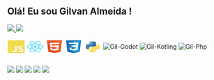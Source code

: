## Olá! Eu sou Gilvan Almeida !



<div >
  <a href="https://github.com/gilvan12-creator">
    <img height="150em" src="https://github-readme-stats.vercel.app/api?username=gilvan12-creator&count_private=true&include_all_commits=true&show_icons=true&theme=tokyonight&hide_border=false&show_owner=true"/>
    <img height="150em" src="https://github-readme-stats.vercel.app/api/top-langs/?username=gilvan12-creator&theme=tokyonight&hide_border=false&&layout=compact"/>
  </a>
</div>
  
  
  <div style="display: inline_block"><br>
    <img align="center" alt="Gil-Js" height="30" width="40" src="https://raw.githubusercontent.com/devicons/devicon/master/icons/javascript/javascript-plain.svg">
    <img align="center" alt="Gil-React" height="30" width="40" src="https://raw.githubusercontent.com/devicons/devicon/master/icons/react/react-original.svg">
    <img align="center" alt="Gila-HTML" height="30" width="40" src="https://raw.githubusercontent.com/devicons/devicon/master/icons/html5/html5-original.svg">
    <img align="center" alt="Gil-CSS" height="30" width="40" src="https://raw.githubusercontent.com/devicons/devicon/master/icons/css3/css3-original.svg">
    <img align="center" alt="Gil-Python" height="30" width="40" src="https://raw.githubusercontent.com/devicons/devicon/master/icons/python/python-original.svg">
    <img align="center" alt="Gil-Godot" height="30" width="40" src="https://cdn.jsdelivr.net/gh/devicons/devicon/icons/godot/godot-original.svg" /> 
    <img align="center" alt="Gil-Kotling" height="30" width="40" src="https://cdn.jsdelivr.net/gh/devicons/devicon/icons/kotlin/kotlin-original.svg" />
    <img align="center" alt="Gil-Php" height="30" width="40" src="https://cdn.jsdelivr.net/gh/devicons/devicon/icons/php/php-original.svg" />
  
</div>
 
  
  ##
  
  
  

 <div> 
        <a href="https://www.instagram.com/gilvan_almeid/" target="_blank"><img src="https://img.shields.io/badge/-Instagram-%23E4405F?style=for-the-badge&logo=instagram&logoColor=white" target="_blank"></a>    
        <a href="https://discord.gg/wtdrVAc9pK" target="_blank"><img src="https://img.shields.io/badge/Discord-7289DA?style=for-the-badge&logo=discord&logoColor=white" target="_blank"></a> 
        <a href="https://s.team/p/gggn-grgj/JRNFTMRT" target="_blank"><img src="https://img.shields.io/badge/Steam-000000?style=for-the-badge&logo=steam&logoColor=white" target="_blank"></a> 
        <a href = "mailto:contatogilvanalmeida@gmail.com"><img src="https://img.shields.io/badge/-Gmail-%23333?style=for-the-badge&logo=gmail&logoColor=white" target="_blank"></a>
        <a href = "https://twitter.com/GilvanAlmeid"><img src="https://img.shields.io/badge/Twitter-1DA1F2?style=for-the-badge&logo=twitter&logoColor=white">
        </a>
   
        
        
 

 
</div>
